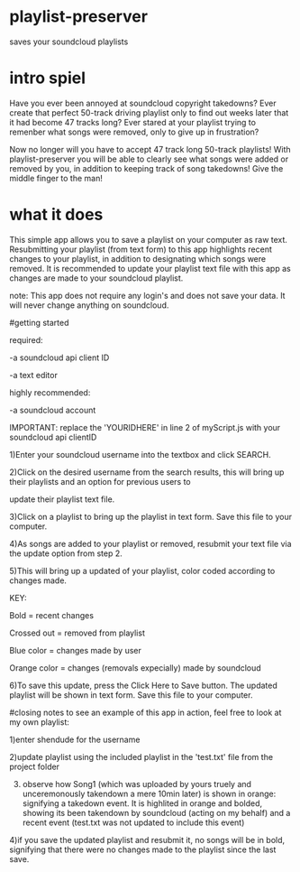 # playlist-preserver
saves your soundcloud playlists

# intro spiel
Have you ever been annoyed at soundcloud copyright takedowns? Ever create that perfect 50-track driving playlist only to find out weeks later that it had become 47 tracks long? Ever stared at your playlist trying to remenber what songs were removed, only to give up in frustration?

Now no longer will you have to accept 47 track long 50-track playlists! With playlist-preserver you will be able to clearly see what songs were added or removed by you, in addition to keeping track of song takedowns!  Give the middle finger to the man!

# what it does
This simple app allows you to save a playlist on your computer as raw text. Resubmitting your playlist (from text form) to this app highlights recent changes to your playlist, in addition to designating which songs were removed. It is recommended to update your playlist text file with this app as changes are made to your soundcloud playlist. 


note: This app does not require any login's and does not save your data. It will never change anything on soundcloud.

#getting started

required:

-a soundcloud api client ID

-a text editor


highly recommended:

-a soundcloud account





IMPORTANT: replace the 'YOURIDHERE' in line 2 of myScript.js with your soundcloud api clientID


1)Enter your soundcloud username into the textbox and click SEARCH.

2)Click on the desired username from the search results, this will bring up their playlists and an option for previous users to

update their playlist text file.

3)Click on a playlist to bring up the playlist in text form. Save this file to your computer.

4)As songs are added to your playlist or removed, resubmit your text file via the update option from step 2.

5)This will bring up a updated of your playlist, color coded according to changes made.

KEY:

Bold = recent changes

Crossed out = removed from playlist

Blue color = changes made by user

Orange color = changes (removals expecially) made by soundcloud


6)To save this update, press the Click Here to Save button. The updated playlist will be shown in text form. Save this file to your computer.

#closing notes
to see an example of this app in action, feel free to look at my own playlist:

1)enter shendude for the username

2)update playlist using the included playlist in the 'test.txt' file from the project folder

3) observe how Song1 (which was uploaded by yours truely and unceremonously takendown a mere 10min later) is shown in orange: signifying a takedown event. It is highlited in orange and bolded, showing its been takendown by soundcloud (acting on my behalf) and a recent event (test.txt was not updated to include this event)

4)if you save the updated playlist and resubmit it, no songs will be in bold, signifying that there were no changes made to the playlist since the last save.
